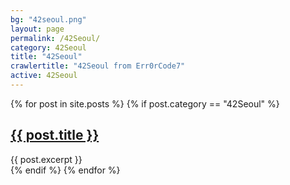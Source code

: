 ```yaml
---
bg: "42seoul.png"
layout: page
permalink: /42Seoul/
category: 42Seoul
title: "42Seoul"
crawlertitle: "42Seoul from Err0rCode7"
active: 42Seoul
---
```

{% for post in site.posts %}
  {% if post.category == "42Seoul" %}
  <article class="index-page">
    <h2><a href="{{ post.url | relative_url }}">{{ post.title }}</a></h2>
    {{ post.excerpt }}
  </article>
  {% endif %}
{% endfor %}
